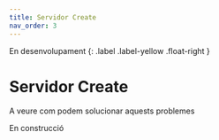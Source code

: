 ```yaml
---
title: Servidor Create
nav_order: 3
---
```


En desenvolupament 
{: .label .label-yellow .float-right }
# Servidor Create

A veure com podem solucionar aquests problemes


En construcció
